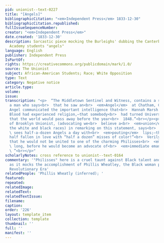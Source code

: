 ```yaml
---
pid: unionist--text-0227
title: "[Angels]"
bibliographicCitation: "<em>Independent Press</em> 1833-12-30"
bibliographicCitation.republished: 
fullIssueSequenceNumber: 
creator: "<em>Independent Press</em>"
date.created: '1833-12-30'
description: Sarcastic piece mocking the Burleighs' dubbing the Canterbury Female
  Academy students "angels"
language: English
publisher: Independent Press
IsPartOf: 
rights: https://creativecommons.org/publicdomain/mark/1.0/
source: The Unionist
subject: African-American Students; Race; White Opposition
type: Text
category: Negative notice
article.type: 
volume: 
issue: 
transcription: "<p>  “The Middletown Sentinel and Witness, contains a statement from
  a man who says<br>  that he saw an<br>  <em>Angel</em>  at Chatham, Con.—that the
  Angel communicated the important intelligence that<br>  Hannah Marsh and Caroline
  Blood had experienced religion,—that somebody<br>  had turned Universalist,—and
  that the world would pass away before the year<br>  1848.”<br></p><p>  “The Editor
  of Brooklyn Unionist, (advocating we<br>  believe a<br>  <em>union</em>  between
  the white and black races) in remarking on this statement, says<br>  <em>he</em>
  \ sees half-a-dozen Angels a day with<br>  <em>pouting</em>  lips;—the man must
  half fallen in love with “half a dozen” misses of color!”<br>  Verily, we opine
  that he would not be united to one of the charming Philisses<br>  <em>very</em>
  \ long, before he would become an advocate of<br>  <em>immediate emancipation.</em>
  \ ”<br></p>"
scholarlyNotes: cross reference to unionist--text-0164
commentary: '"Philisses" here is a cruel taunt against Black talent and intelligence,
  as it mocks the accomplishment of Phillis Wheatley, the Black woman poet of the
  Revolutionary Era'
relatedPeople: 'Phillis Wheatly (inferred); '
featured: 
repeated: 
relatedImage: 
relatedText: 
relatedTextIssue: 
filename: 
caption: 
order: '226'
layout: template_item
collection: template
thumbnail: ''
full: ''
manifest: ''
---
```

